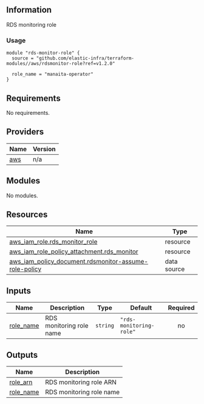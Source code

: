 <!-- BEGINNING OF PRE-COMMIT-TERRAFORM DOCS HOOK -->
## Information

RDS monitoring role

### Usage

```hcl
module "rds-monitor-role" {
  source = "github.com/elastic-infra/terraform-modules//aws/rdsmonitor-role?ref=v1.2.0"

  role_name = "manaita-operator"
}
```

## Requirements

No requirements.

## Providers

| Name | Version |
|------|---------|
| <a name="provider_aws"></a> [aws](#provider\_aws) | n/a |

## Modules

No modules.

## Resources

| Name | Type |
|------|------|
| [aws_iam_role.rds_monitor_role](https://registry.terraform.io/providers/hashicorp/aws/latest/docs/resources/iam_role) | resource |
| [aws_iam_role_policy_attachment.rds_monitor](https://registry.terraform.io/providers/hashicorp/aws/latest/docs/resources/iam_role_policy_attachment) | resource |
| [aws_iam_policy_document.rdsmonitor-assume-role-policy](https://registry.terraform.io/providers/hashicorp/aws/latest/docs/data-sources/iam_policy_document) | data source |

## Inputs

| Name | Description | Type | Default | Required |
|------|-------------|------|---------|:--------:|
| <a name="input_role_name"></a> [role\_name](#input\_role\_name) | RDS monitoring role name | `string` | `"rds-monitoring-role"` | no |

## Outputs

| Name | Description |
|------|-------------|
| <a name="output_role_arn"></a> [role\_arn](#output\_role\_arn) | RDS monitoring role ARN |
| <a name="output_role_name"></a> [role\_name](#output\_role\_name) | RDS monitoring role name |

<!-- END OF PRE-COMMIT-TERRAFORM DOCS HOOK -->

